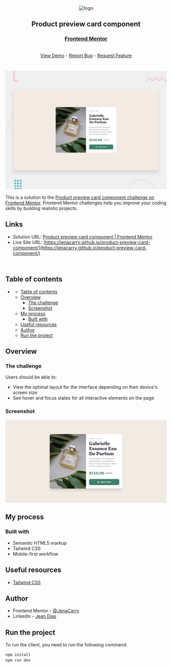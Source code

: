 <div align="center">

  <img src="https://www.frontendmentor.io/static/images/logo-mobile.svg" alt="logo" width="60" height="auto">

  <h2>Product preview card component</h2>

  <h3>
    <a href="https://www.frontendmentor.io/solutions/css-flexbox-and-grid-8huRB8Vw2y">
      <strong>Frontend Mentor</strong>
    </a>
  </h3>

  <br>

  <div align="center">
    <a href="https://jenacarry.github.io/product-preview-card-component/">View Demo</a>
    -
    <a href="https://github.com/JenaCarry/product-preview-card-component/issues">Report Bug</a>
    -
    <a href="https://github.com/JenaCarry/product-preview-card-component/pulls">Request Feature</a>
  </div>

</div>

#

<div align="center">

![](./assets/images/desktop-preview.jpg)

</div>

This is a solution to the [Product preview card component challenge on Frontend Mentor](https://www.frontendmentor.io/challenges/product-preview-card-component-GO7UmttRfa). Frontend Mentor challenges help you improve your coding skills by building realistic projects.

<h2>Links</h2>

- Solution URL: [Product preview card component | Frontend Mentor](https://www.frontendmentor.io/solutions/css-flexbox-and-grid-8huRB8Vw2y)
- Live Site URL: [https://jenacarry.github.io/product-preview-card-component/](https://jenacarry.github.io/product-preview-card-component/)

<br>

## Table of contents

- [](#)
  - [Table of contents](#table-of-contents)
  - [Overview](#overview)
    - [The challenge](#the-challenge)
    - [Screenshot](#screenshot)
  - [My process](#my-process)
    - [Built with](#built-with)
  - [Useful resources](#useful-resources)
  - [Author](#author)
  - [Run the project](#run-the-project)

## Overview

### The challenge

Users should be able to:

- View the optimal layout for the interface depending on their device's screen size
- See hover and focus states for all interactive elements on the page

### Screenshot

![](./assets/images/screenshot.png)

## My process

### Built with

- Semantic HTML5 markup
- Tailwind CSS
- Mobile-first workflow

## Useful resources

- [Tailwind CSS](https://tailwindcss.com/)

## Author

- Frontend Mentor - [@JenaCarry](https://www.frontendmentor.io/profile/JenaCarry)
- LinkedIn - [Jean Dias](https://www.linkedin.com/in/jean-dias-0900a1260/)

## Run the project

To run the client, you need to run the following command:

```bash
npm install
npm run dev
```
